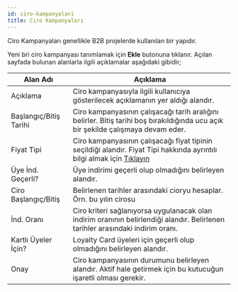 ```yaml
---
id: ciro-kampanyalari
title: Ciro Kampanyaları
---
```


Ciro Kampanyaları genellikle B2B projelerde kullanılan bir yapıdır. 

Yeni bri ciro kampanyası tanımlamak için **Ekle** butonuna tıklanır. Açılan sayfada bulunan alanlarla ilgili açıklamalar aşağıdaki gibidir;

|Alan Adı|Açıklama|
|--|--|
|Açıklama|Ciro kampanyasıyla ilgili kullanıcıya gösterilecek açıklamanın yer aldığı alandır.|
|Başlangıç/Bitiş Tarihi|Ciro kampanyasının çalışacağı tarih aralığını belirler. Bitiş tarihi boş bırakıldığında ucu açık bir şekilde çalışmaya devam eder.|
|Fiyat Tipi|Ciro kampanyasının çalışacağı fiyat tipinin seçildiği alandır. Fiyat Tipi hakkında ayrıntılı bilgi almak için [Tıklayın](fiyat-tipi-tanimi.md)|
|Üye İnd. Geçerli?|Üye indirimi geçerli olup olmadığını belirleyen alandır.|
|Ciro Başlangıç/Bitiş|Belirlenen tarihler arasındaki cioryu hesaplar. Örn. bu yılın cirosu|
|İnd. Oranı|Ciro kriteri sağlanıyorsa uygulanacak olan indirim oranının belirlendiği alandır. Belirlenen tarihler arasındaki indirim oranı.|
|Kartlı Üyeler İçin?|Loyalty Card üyeleri için geçerli olup olmadığını belirleyen alandır.|
|Onay|Ciro kampanyasının durumunu belirleyen alandır. Aktif hale getirmek için bu kutucuğun işaretli olması gerekir.|

